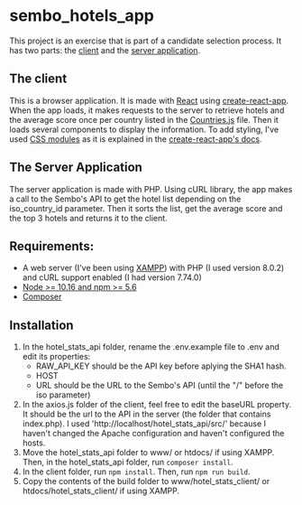 # sembo_hotels_app

This project is an exercise that is part of a candidate selection process. It has two parts: the [client](https://github.com/ElPatoSordo/sembo_hotels_app/tree/main/hotel_stats_client) and the [server application](https://github.com/ElPatoSordo/sembo_hotels_app/tree/main/hotel_stats_api).

## The client

This is a browser application. It is made with [React](https://reactjs.org/) using [create-react-app](https://github.com/facebook/create-react-app). When the app loads, it makes requests to the server to retrieve hotels and the average score once per country listed in the [Countries.js](https://github.com/ElPatoSordo/sembo_hotels_app/blob/main/hotel_stats_client/src/Countries.js) file. Then it loads several components to display the information. To add styling, I've used [CSS modules](https://github.com/css-modules/css-modules) as it is explained in the [create-react-app's docs](https://create-react-app.dev/docs/adding-a-css-modules-stylesheet/).

## The Server Application

The server application is made with PHP. Using cURL library, the app makes a call to the Sembo's API to get the hotel list depending on the iso_country_id parameter. Then it sorts the list, get the average score and the top 3 hotels and returns it to the client.

## Requirements:
* A web server (I've been using [XAMPP](https://www.apachefriends.org/es/index.html)) with PHP (I used version 8.0.2) and cURL support enabled (I had version 7.74.0)
* [Node >= 10.16 and npm >= 5.6](https://nodejs.org/en/)
* [Composer](https://getcomposer.org/)

## Installation

1. In the hotel_stats_api folder, rename the .env.example file to .env and edit its properties:
    * RAW_API_KEY should be the API key before aplying the SHA1 hash.
    * HOST 
    * URL should be the URL to the Sembo's API (until the "/" before the iso parameter)
2. In the axios.js folder of the client, feel free to edit the baseURL property. It should be the url to the API in the server (the folder that contains index.php). I used 'http://localhost/hotel_stats_api/src/' because I haven't changed the Apache configuration and haven't configured the hosts.
3. Move the hotel_stats_api folder to www/ or htdocs/ if using XAMPP. Then, in the hotel_stats_api folder, run `composer install`.
4. In the client folder, run `npm install`. Then, run `npm run build`.
5. Copy the contents of the build folder to www/hotel_stats_client/ or htdocs/hotel_stats_client/ if using XAMPP.
